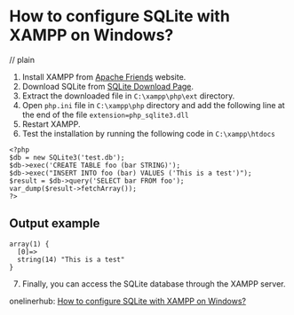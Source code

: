 # How to configure SQLite with XAMPP on Windows?
// plain

1. Install XAMPP from [Apache Friends](https://www.apachefriends.org/index.html) website.
2. Download SQLite from [SQLite Download Page](https://www.sqlite.org/download.html).
3. Extract the downloaded file in `C:\xampp\php\ext` directory.
4. Open `php.ini` file in `C:\xampp\php` directory and add the following line at the end of the file `extension=php_sqlite3.dll`
5. Restart XAMPP.
6. Test the installation by running the following code in `C:\xampp\htdocs`

```
<?php
$db = new SQLite3('test.db');
$db->exec('CREATE TABLE foo (bar STRING)');
$db->exec("INSERT INTO foo (bar) VALUES ('This is a test')");
$result = $db->query('SELECT bar FROM foo');
var_dump($result->fetchArray());
?>

```

## Output example

```
array(1) {
  [0]=>
  string(14) "This is a test"
}
```

7. Finally, you can access the SQLite database through the XAMPP server.

onelinerhub: [How to configure SQLite with XAMPP on Windows?](https://onelinerhub.com/sqlite/how-to-configure-sqlite-with-xampp-on-windows)